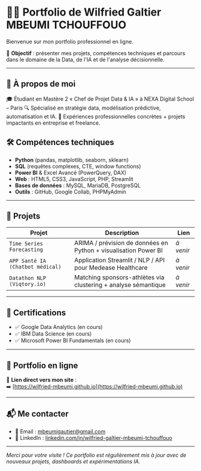 # 👨‍💻 Portfolio de Wilfried Galtier MBEUMI TCHOUFFOUO

Bienvenue sur mon portfolio professionnel en ligne.

🎯 **Objectif** : présenter mes projets, compétences techniques et parcours dans le domaine de la Data, de l'IA et de l'analyse décisionnelle.

---

## 🚀 À propos de moi

🎓 Étudiant en Mastère 2 « Chef de Projet Data & IA » à NEXA Digital School – Paris
🔍 Spécialisé en stratégie data, modélisation prédictive, automatisation et IA.
💼 Expériences professionnelles concrètes + projets impactants en entreprise et freelance.

## 🛠️ Compétences techniques

- **Python** (pandas, matplotlib, seaborn, sklearn)
- **SQL** (requêtes complexes, CTE, window functions)
- **Power BI** & Excel Avancé (PowerQuery, DAX)
- **Web** : HTML5, CSS3, JavaScript, PHP, Streamlit
- **Bases de données** : MySQL, MariaDB, PostgreSQL
- **Outils** : GitHub, Google Collab, PHPMyAdmin

---

## 📁 Projets

| Projet                           | Description                                                              | Lien                  |
|----------------------------------|---------------------------------------------------------------------------|------------------------|
| `Time Series Forecasting`       | ARIMA / prévision de données en Python + visualisation Power BI         | *à venir*              |
| `APP Santé IA (Chatbot médical)`| Application Streamlit / NLP / API pour Medease Healthcare                | *à venir*              |
| `Datathon NLP (Viqtory.io)`     | Matching sponsors-athlètes via clustering + analyse sémantique           | *à venir*              |

---

## 🧾 Certifications

- ✅ Google Data Analytics (en cours)
- ✅ IBM Data Science (en cours)
- ✅ Microsoft Power BI Fundamentals (en cours)

---

## 🔗 Portfolio en ligne

📂 **Lien direct vers mon site** :  
➡️ [https://wilfried-mbeumi.github.io](https://wilfried-mbeumi.github.io)

---

## 📬 Me contacter

- 📧 Email : mbeumigautier@gmail.com  
- 🔗 LinkedIn : [linkedin.com/in/wilfried-galtier-mbeumi-tchouffouo](https://www.linkedin.com/in/wilfried-galtier-mbeumi-tchouffouo-358bab351?utm_source=share&utm_campaign=share_via&utm_content=profile&utm_medium=ios_app)

---

*Merci pour votre visite ! Ce portfolio est régulièrement mis à jour avec de nouveaux projets, dashboards et expérimentations IA.*
